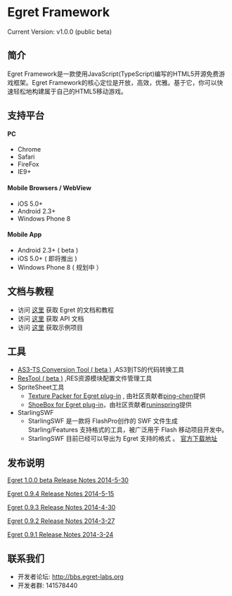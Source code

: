 Egret Framework
================================================
Current Version: v1.0.0 (public beta)



简介
-------------------

Egret Framework是一款使用JavaScript(TypeScript)编写的HTML5开源免费游戏框架。Egret Framework的核心定位是开放，高效，优雅。基于它，你可以快速轻松地构建属于自己的HTML5移动游戏。


支持平台
--------------------
#### PC
* Chrome
* Safari
* FireFox
* IE9+

#### Mobile Browsers / WebView
* iOS 5.0+
* Android 2.3+
* Windows Phone 8

#### Mobile App
* Android 2.3+ ( beta )
* iOS 5.0+ ( 即将推出 )
* Windows Phone 8 ( 规划中 ）


文档与教程
-------------------------
* 访问 [这里](https://github.com/egret-team/egret/wiki) 获取 Egret 的文档和教程
* 访问 [这里](http://docs.egret-labs.org/apis/) 获取 API 文档
* 访问 [这里](https://github.com/egret-team/egret-examples) 获取示例项目

工具
-------------------------
* [AS3-TS Conversion Tool ( beta )](http://download.egret-labs.org/?id=As2TsTool) ,AS3到TS的代码转换工具
* [ResTool ( beta )](http://download.egret-labs.org/?id=ResTool) ,RES资源模块配置文件管理工具
* SpriteSheet工具
    * [Texture Packer for Egret plug-in](https://github.com/ping-chen/egret-tool) , 由社区贡献者[ping-chen](https://github.com/ping-chen/)提供
    * [ShoeBox for Egret plug-in](https://github.com/runinspring/egretTools)，由社区贡献者[runinspring](https://github.com/runinspring)提供
* StarlingSWF
    * StarlingSWF 是一款将 FlashPro创作的 SWF 文件生成 Starling/Features 支持格式的工具，被广泛用于 Flash 移动项目开发中。
    * StarlingSWF 目前已经可以导出为 Egret 支持的格式 。 [官方下载地址](http://www.zmliu.com/?p=271)



发布说明
--------------------
[Egret 1.0.0 beta Release Notes 2014-5-30](/docs/PublicBeta_ReleaseNotes.md)

[Egret 0.9.4 Release Notes 2014-5-15](/docs/Prerelease_ReleaseNotes.md)

[Egret 0.9.3  Release Notes 2014-4-30](/docs/Prerelease_ReleaseNotes.md)

[Egret 0.9.2  Release Notes 2014-3-27](/docs/Prerelease_ReleaseNotes.md)

[Egret 0.9.1  Release Notes 2014-3-24](/docs/Prerelease_ReleaseNotes.md)

联系我们
-------------------
* 开发者论坛: http://bbs.egret-labs.org
* 开发者群: 141578440
